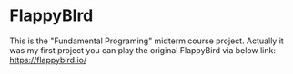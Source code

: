 # FlappyBIrd
This is the "Fundamental Programing" midterm course project.
Actually it was my first project
you can play the original FlappyBird via below link:
https://flappybird.io/

